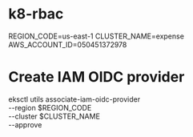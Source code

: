 # k8-rbac

REGION_CODE=us-east-1
CLUSTER_NAME=expense
AWS_ACCOUNT_ID=050451372978

# Create IAM OIDC provider

eksctl utils associate-iam-oidc-provider \
    --region $REGION_CODE \
    --cluster $CLUSTER_NAME \
    --approve